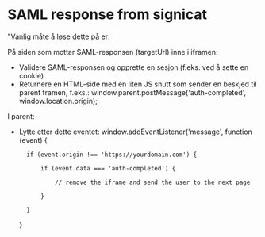 # SAML response from signicat 


"Vanlig måte å løse dette på er:

På siden som mottar SAML-responsen (targetUrl) inne i iframen:

- Validere SAML-responsen og opprette en sesjon (f.eks. ved å sette en cookie)
- Returnere en HTML-side med en liten JS snutt som sender en beskjed til parent framen, f.eks.:
    window.parent.postMessage('auth-completed', window.location.origin);

I parent:

- Lytte etter dette eventet:
    window.addEventListener('message', function (event) {

        if (event.origin !== 'https://yourdomain.com') {

            if (event.data === 'auth-completed') {

                // remove the iframe and send the user to the next page

            }

        }

    }
#
